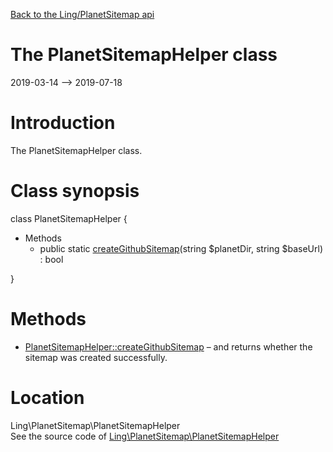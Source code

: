 [Back to the Ling/PlanetSitemap api](https://github.com/lingtalfi/PlanetSitemap/blob/master/doc/api/Ling/PlanetSitemap.md)



The PlanetSitemapHelper class
================
2019-03-14 --> 2019-07-18






Introduction
============

The PlanetSitemapHelper class.



Class synopsis
==============


class <span class="pl-k">PlanetSitemapHelper</span>  {

- Methods
    - public static [createGithubSitemap](https://github.com/lingtalfi/PlanetSitemap/blob/master/doc/api/Ling/PlanetSitemap/PlanetSitemapHelper/createGithubSitemap.md)(string $planetDir, string $baseUrl) : bool

}






Methods
==============

- [PlanetSitemapHelper::createGithubSitemap](https://github.com/lingtalfi/PlanetSitemap/blob/master/doc/api/Ling/PlanetSitemap/PlanetSitemapHelper/createGithubSitemap.md) &ndash; and returns whether the sitemap was created successfully.





Location
=============
Ling\PlanetSitemap\PlanetSitemapHelper<br>
See the source code of [Ling\PlanetSitemap\PlanetSitemapHelper](https://github.com/lingtalfi/PlanetSitemap/blob/master/PlanetSitemapHelper.php)



